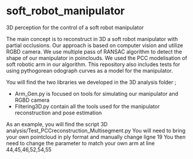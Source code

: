 # soft_robot_manipulator
3D perception for the control of a soft robot manipulator

The main concept is to reconstruct in 3D a soft robot manipulator with partial occlusions.
Our approach is based on computer vision and utilize RGBD camera. 
We use multiple pass of RANSAC algorithm to detect the shape of our manipulator in poinclouds.
We used the PCC modelisation of soft robotic arm in our algorithm.
This repository also includes tests for using pythogorean odograph curves as a model for the manipulator.


You will find the two libraries we developed in the 3D analysis folder ;
- Arm_Gen.py is focused on tools for simulating our manipulator and RGBD camera
- Filtering3D.py contain all the tools used for the manipulator reconstruction and pose estimation

As an example, you will find the script 3D analysis/Test_PCCreconstruction_Multisegment.py 
You will need to bring your own pointcloud in ply format and manually change ligne 19
You then need to change the parameter to match your own arm at line 44,45,46,52,54,55




